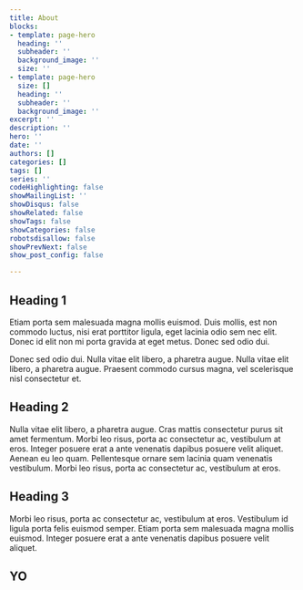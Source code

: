 ```yaml
---
title: About
blocks:
- template: page-hero
  heading: ''
  subheader: ''
  background_image: ''
  size: ''
- template: page-hero
  size: []
  heading: ''
  subheader: ''
  background_image: ''
excerpt: ''
description: ''
hero: ''
date: ''
authors: []
categories: []
tags: []
series: ''
codeHighlighting: false
showMailingList: ''
showDisqus: false
showRelated: false
showTags: false
showCategories: false
robotsdisallow: false
showPrevNext: false
show_post_config: false

---
```

## Heading 1
Etiam porta sem malesuada magna mollis euismod. Duis mollis, est non commodo luctus, nisi erat porttitor ligula, eget lacinia odio sem nec elit. Donec id elit non mi porta gravida at eget metus. Donec sed odio dui.

Donec sed odio dui. Nulla vitae elit libero, a pharetra augue. Nulla vitae elit libero, a pharetra augue. Praesent commodo cursus magna, vel scelerisque nisl consectetur et.
## Heading 2
Nulla vitae elit libero, a pharetra augue. Cras mattis consectetur purus sit amet fermentum. Morbi leo risus, porta ac consectetur ac, vestibulum at eros. Integer posuere erat a ante venenatis dapibus posuere velit aliquet. Aenean eu leo quam. Pellentesque ornare sem lacinia quam venenatis vestibulum. Morbi leo risus, porta ac consectetur ac, vestibulum at eros.
## Heading 3
Morbi leo risus, porta ac consectetur ac, vestibulum at eros. Vestibulum id ligula porta felis euismod semper. Etiam porta sem malesuada magna mollis euismod. Integer posuere erat a ante venenatis dapibus posuere velit aliquet.

<h2>YO</h2>